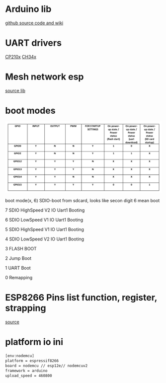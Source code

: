 
# Arduino lib

[github source code and wiki](https://github.com/esp8266/Arduino)

# UART drivers

[CP210x](r-espCoding/Mac_OSX_CP2102_Driver.zip)
[CH34x](r-espCoding/CH34x_Install_V1.3.zip)

# Mesh network esp 

[source lib](https://platformio.org/lib/show/1747/ESP8266MQTTMesh)

# boot modes

![pic](r-espCoding/espBootModes.png)

boot mode(x, 6)  SDIO-boot from sdcard, looks like secon digit 6 mean boot

7
SDIO HighSpeed V2 IO
Uart1 Booting

6
SDIO LowSpeed V1 IO
Uart1 Booting

5
SDIO HighSpeed V1 IO
Uart1 Booting

4
SDIO LowSpeed V2 IO
Uart1 Booting

3
FLASH BOOT

2
Jump Boot

1
UART Boot

0
Remapping


# ESP8266 Pins list function, register, strapping

[source](https://esp8266.ru/esp8266-pin-register-strapping/)

# platform io ini

```
[env:nodemcu]
platform = espressif8266
board = nodemcu // esp12e// nodemcuv2
framework = arduino
upload_speed = 460800
```